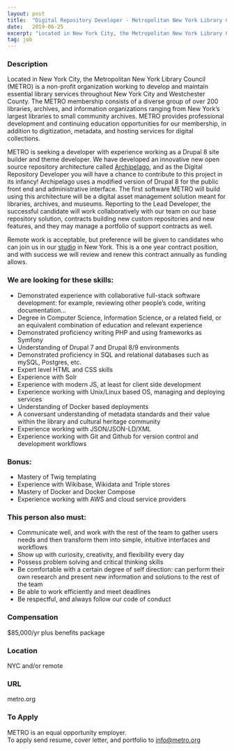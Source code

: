 ```yaml
---
layout: post
title:  "Digital Repository Developer - Metropolitan New York Library Council"
date:   2019-06-25
excerpt: "Located in New York City, the Metropolitan New York Library Council (METRO) is a non-profit organization working to develop and maintain essential library services throughout New York City and Westchester County. The METRO membership consists of a diverse group of over 200 libraries, archives, and information organizations ranging from New..."
tag: job
---
```


### Description   

Located in New York City, the Metropolitan New York Library Council (METRO) is a non-profit organization working to develop and maintain essential library services throughout New York City and Westchester County. The METRO membership consists of a diverse group of over 200 libraries, archives, and information organizations ranging from New York’s largest libraries to small community archives. METRO provides professional development and continuing education opportunities for our membership, in addition to digitization, metadata, and hosting services for digital collections. 

METRO is seeking a developer with experience working as a Drupal 8 site builder and theme developer. We have developed an innovative new open source repository architecture called [Archipelago](http://archipelago.nyc), and as the Digital Repository Developer you will have a chance to contribute to this project in its infancy! Archipelago uses a modified version of Drupal 8 for the public front end and administrative interface. The first software METRO will build using this architecture will be a digital asset management solution meant for libraries, archives, and museums. Reporting to the Lead Developer, the successful candidate will work collaboratively with our team on our base repository solution, contracts building new custom repositories and new features, and they may manage a portfolio of support contracts as well.

Remote work is acceptable, but preference will be given to candidates who can join us in our [studio](https://metro.org/services/599studio) in New York. This is a one year contract position, and with success we will review and renew this contract annually as funding allows.

### We are looking for these skills:  
- Demonstrated experience with collaborative full-stack software development: for example, reviewing other people’s code, writing documentation...  
- Degree in Computer Science, Information Science, or a related field, or an equivalent combination of education and relevant experience  
- Demonstrated proficiency writing PHP and using frameworks as Symfony  
- Understanding of Drupal 7 and Drupal 8/9 environments  
- Demonstrated proficiency in SQL and relational databases such as mySQL, Postgres, etc.  
- Expert level HTML and CSS skills  
- Experience with Solr   
- Experience with modern JS, at least for client side development  
- Experience working with Unix/Linux based OS, managing and deploying services  
- Understanding of Docker based deployments  
- A conversant understanding of metadata standards and their value within the library and cultural heritage community  
- Experience working with JSON/JSON-LD/XML  
- Experience working with Git and Github for version control and development workflows  

### Bonus:  
- Mastery of Twig templating  
- Experience with Wikibase, Wikidata and Triple stores  
- Mastery of Docker and Docker Compose  
- Experience working with AWS and cloud service providers  

### This person also must:  
- Communicate well, and work with the rest of the team to gather users needs and then transform them into simple, intuitive interfaces and workflows  
- Show up with curiosity, creativity, and flexibility every day  
- Possess problem solving and critical thinking skills  
- Be comfortable with a certain degree of self direction: can perform their own research and present new information and solutions to the rest of the team  
- Be able to work efficiently and meet deadlines   
- Be respectful, and always follow our code of conduct  

### Compensation   
$85,000/yr plus benefits package  

### Location   
NYC and/or remote  

### URL   
metro.org

### To Apply   
METRO is an equal opportunity employer.  
To apply send resume, cover letter, and portfolio to info@metro.org 






